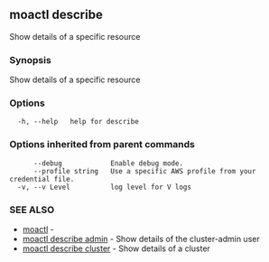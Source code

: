 ## moactl describe

Show details of a specific resource

### Synopsis

Show details of a specific resource

### Options

```
  -h, --help   help for describe
```

### Options inherited from parent commands

```
      --debug            Enable debug mode.
      --profile string   Use a specific AWS profile from your credential file.
  -v, --v Level          log level for V logs
```

### SEE ALSO

* [moactl](moactl.md)	 - 
* [moactl describe admin](moactl_describe_admin.md)	 - Show details of the cluster-admin user
* [moactl describe cluster](moactl_describe_cluster.md)	 - Show details of a cluster

